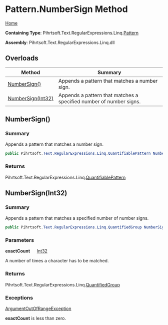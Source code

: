 # Pattern\.NumberSign Method

[Home](../../../../../../README.md)

**Containing Type**: Pihrtsoft\.Text\.RegularExpressions\.Linq\.[Pattern](../README.md)

**Assembly**: Pihrtsoft\.Text\.RegularExpressions\.Linq\.dll

## Overloads

| Method | Summary |
| ------ | ------- |
| [NumberSign()](#Pihrtsoft_Text_RegularExpressions_Linq_Pattern_NumberSign) | Appends a pattern that matches a number sign\. |
| [NumberSign(Int32)](#Pihrtsoft_Text_RegularExpressions_Linq_Pattern_NumberSign_System_Int32_) | Appends a pattern that matches a specified number of number signs\. |

## NumberSign\(\) <a name="Pihrtsoft_Text_RegularExpressions_Linq_Pattern_NumberSign"></a>

### Summary

Appends a pattern that matches a number sign\.

```csharp
public Pihrtsoft.Text.RegularExpressions.Linq.QuantifiablePattern NumberSign()
```

### Returns

Pihrtsoft\.Text\.RegularExpressions\.Linq\.[QuantifiablePattern](../../QuantifiablePattern/README.md)

## NumberSign\(Int32\) <a name="Pihrtsoft_Text_RegularExpressions_Linq_Pattern_NumberSign_System_Int32_"></a>

### Summary

Appends a pattern that matches a specified number of number signs\.

```csharp
public Pihrtsoft.Text.RegularExpressions.Linq.QuantifiedGroup NumberSign(int exactCount)
```

### Parameters

**exactCount** &emsp; [Int32](https://docs.microsoft.com/en-us/dotnet/api/system.int32)

A number of times a character has to be matched\.

### Returns

Pihrtsoft\.Text\.RegularExpressions\.Linq\.[QuantifiedGroup](../../QuantifiedGroup/README.md)

### Exceptions

[ArgumentOutOfRangeException](https://docs.microsoft.com/en-us/dotnet/api/system.argumentoutofrangeexception)

**exactCount** is less than zero\.

